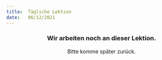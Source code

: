 ```yaml
---
title:  Tägliche Lektion
date:   06/12/2021
---
```


### <center>Wir arbeiten noch an dieser Lektion.</center>
<center>Bitte komme später zurück.</center>